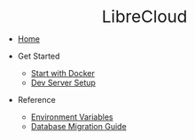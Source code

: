 <span style="display: flex; font-size: 30px; justify-content: center; margin-top: -30px;">LibreCloud</span>

* [Home](/)

* Get Started

    * [Start with Docker](getstarted/docker.md)
    * [Dev Server Setup](getstarted/dev.md)

* Reference

    * [Environment Variables](reference/env.md)
    * [Database Migration Guide](reference/db-migration.md)